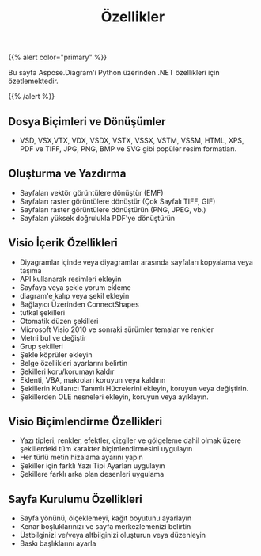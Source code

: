 ﻿---
title: Özellikler
type: docs
weight: 5
url: /tr/python-net/features/
keywords: python, visio, api, feature
description: Aspose.Diagram for Python via .NET features
---
{{% alert color="primary" %}} 

Bu sayfa Aspose.Diagram'i Python üzerinden .NET özellikleri için özetlemektedir.

{{% /alert %}} 
## **Dosya Biçimleri ve Dönüşümler**
- VSD, VSX,VTX, VDX, VSDX, VSTX, VSSX, VSTM, VSSM, HTML, XPS, PDF ve TIFF, JPG, PNG, BMP ve SVG gibi popüler resim formatları.
## **Oluşturma ve Yazdırma**
- Sayfaları vektör görüntülere dönüştür (EMF)
- Sayfaları raster görüntülere dönüştür (Çok Sayfalı TIFF, GIF)
- Sayfaları raster görüntülere dönüştürün (PNG, JPEG, vb.)
- Sayfaları yüksek doğrulukla PDF'ye dönüştürün
## **Visio İçerik Özellikleri**
- Diyagramlar içinde veya diyagramlar arasında sayfaları kopyalama veya taşıma
- API kullanarak resimleri ekleyin
- Sayfaya veya şekle yorum ekleme
- diagram'e kalıp veya şekil ekleyin
- Bağlayıcı Üzerinden ConnectShapes
- tutkal şekilleri
- Otomatik düzen şekilleri
- Microsoft Visio 2010 ve sonraki sürümler temalar ve renkler
- Metni bul ve değiştir
- Grup şekilleri
- Şekle köprüler ekleyin
- Belge özellikleri ayarlarını belirtin
- Şekilleri koru/korumayı kaldır
- Eklenti, VBA, makroları koruyun veya kaldırın
- Şekillerin Kullanıcı Tanımlı Hücrelerini ekleyin, koruyun veya değiştirin.
- Şekillerden OLE nesneleri ekleyin, koruyun veya ayıklayın.

## **Visio Biçimlendirme Özellikleri**
- Yazı tipleri, renkler, efektler, çizgiler ve gölgeleme dahil olmak üzere şekillerdeki tüm karakter biçimlendirmesini uygulayın
- Her türlü metin hizalama ayarını yapın
- Şekiller için farklı Yazı Tipi Ayarları uygulayın
- Şekillere farklı arka plan desenleri uygulama

## **Sayfa Kurulumu Özellikleri**
- Sayfa yönünü, ölçeklemeyi, kağıt boyutunu ayarlayın
- Kenar boşluklarınızı ve sayfa merkezlemenizi belirtin
- Üstbilginizi ve/veya altbilginizi oluşturun veya düzenleyin
- Baskı başlıklarını ayarla
